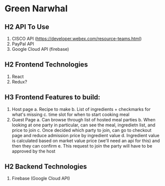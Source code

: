 # Green Narwhal

## H2 API To Use
1. CISCO API (https://developer.webex.com/resource-teams.html)
2. PayPal API
3. Google Cloud API (firebase)

## H2 Frontend Technologies
1. React
2. Redux?

## H3 Frontend Features to build:
1. Host page
  a. Recipe to make
  b. List of ingredients + checkmarks for what's missing
  c. time slot for when to start cooking meal
2. Guest Page
  a. Can browse through list of hosted meal parties
  b. When looking at one party in particular, can see the meal, ingredietn list, and price to join
  c. Once decided which party to join, can go to checkout page and reduce admission price by ingredient value
  d. Ingredient value is calculated based on market value price (we'll need an api for this) and then they can confirm
  e. This request to join the party will have to be approved by the host

## H2 Backend Technologies
1. Firebase (Google Cloud API)

